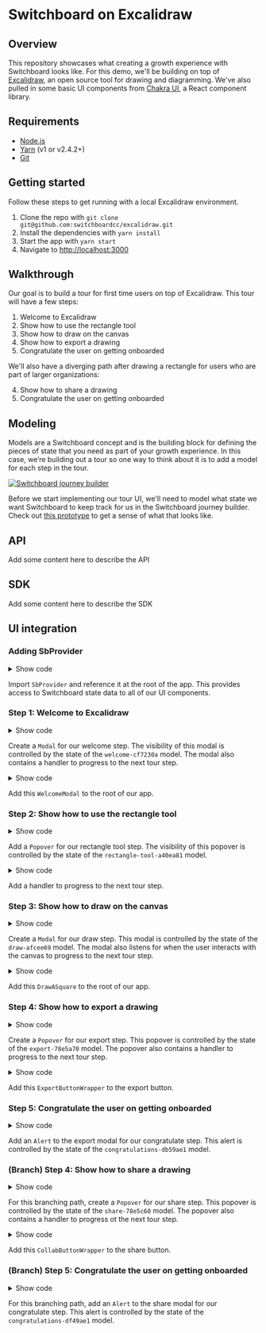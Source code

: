 # Switchboard on Excalidraw

## Overview

This repository showcases what creating a growth experience with Switchboard looks like. For this demo, we'll be building on top of [Excalidraw](https://github.com/excalidraw/excalidraw), an open source tool for drawing and diagramming. We've also pulled in some basic UI components from [Chakra UI](https://chakra-ui.com/), a React component library.

## Requirements

- [Node.js](https://nodejs.org/en/)
- [Yarn](https://yarnpkg.com/getting-started/install) (v1 or v2.4.2+)
- [Git](https://git-scm.com/downloads)

## Getting started

Follow these steps to get running with a local Excalidraw environment.

1. Clone the repo with `git clone git@github.com:switchboardcc/excalidraw.git`
2. Install the dependencies with `yarn install`
3. Start the app with `yarn start`
4. Navigate to [http://localhost:3000](http://localhost:3000)

## Walkthrough

Our goal is to build a tour for first time users on top of Excalidraw. This tour will have a few steps:

1. Welcome to Excalidraw
2. Show how to use the rectangle tool
3. Show how to draw on the canvas
4. Show how to export a drawing
5. Congratulate the user on getting onboarded

We'll also have a diverging path after drawing a rectangle for users who are part of larger organizations:

4. Show how to share a drawing
5. Congratulate the user on getting onboarded

## Modeling

Models are a Switchboard concept and is the building block for defining the pieces of state that you need as part of your growth experience. In this case, we’re building out a tour so one way to think about it is to add a model for each step in the tour.

[![Switchboard journey builder](https://user-images.githubusercontent.com/604167/157758915-fb38445f-8696-4916-a397-e99bae1baf38.png)](https://www.figma.com/proto/AKdbZcyjjkuhPiz0LLN0fG/Prototype-Storyboard?page-id=42%3A206&node-id=42%3A207&viewport=241%2C48%2C0.03&scaling=contain&starting-point-node-id=42%3A207)

Before we start implementing our tour UI, we'll need to model what state we want Switchboard to keep track for us in the Switchboard journey builder. Check out [this prototype](https://www.figma.com/proto/AKdbZcyjjkuhPiz0LLN0fG/Prototype-Storyboard?page-id=42%3A206&node-id=42%3A207&viewport=241%2C48%2C0.03&scaling=contain&starting-point-node-id=42%3A207) to get a sense of what that looks like.

## API

Add some content here to describe the API

## SDK

Add some content here to describe the SDK

## UI integration

### Adding SbProvider

<details>
  <summary>Show code</summary>

https://github.com/switchboardcc/excalidraw/blob/14296fb26db7eee6bcbcc9df273f937c7c2cfc62/src/excalidraw-app/index.tsx#L90

https://github.com/switchboardcc/excalidraw/blob/14296fb26db7eee6bcbcc9df273f937c7c2cfc62/src/excalidraw-app/index.tsx#L783-L791

</details>

Import `SbProvider` and reference it at the root of the app. This provides access to Switchboard state data to all of our UI components.

### Step 1: Welcome to Excalidraw

<details>
  <summary>Show code</summary>

https://github.com/switchboardcc/excalidraw/blob/14296fb26db7eee6bcbcc9df273f937c7c2cfc62/src/excalidraw-app/index.tsx#L709-L738

</details>

Create a `Modal` for our welcome step. The visibility of this modal is controlled by the state of the `welcome-cf7230a` model. The modal also contains a handler to progress to the next tour step.

<details>
  <summary>Show code</summary>

https://github.com/switchboardcc/excalidraw/blob/14296fb26db7eee6bcbcc9df273f937c7c2cfc62/src/excalidraw-app/index.tsx#L784-L790

</details>

Add this `WelcomeModal` to the root of our app.

### Step 2: Show how to use the rectangle tool

<details>
  <summary>Show code</summary>

https://github.com/switchboardcc/excalidraw/blob/14296fb26db7eee6bcbcc9df273f937c7c2cfc62/src/components/Actions.tsx#L184-L207

</details>

Add a `Popover` for our rectangle tool step. The visibility of this popover is controlled by the state of the `rectangle-tool-a40ea81` model.

<details>
  <summary>Show code</summary>

https://github.com/switchboardcc/excalidraw/blob/14296fb26db7eee6bcbcc9df273f937c7c2cfc62/src/components/Actions.tsx#L244-L247

</details>

Add a handler to progress to the next tour step.

### Step 3: Show how to draw on the canvas

<details>
  <summary>Show code</summary>

https://github.com/switchboardcc/excalidraw/blob/14296fb26db7eee6bcbcc9df273f937c7c2cfc62/src/excalidraw-app/index.tsx#L740-L776

</details>

Create a `Modal` for our draw step. This modal is controlled by the state of the `draw-afcee69` model. The modal also listens for when the user interacts with the canvas to progress to the next tour step.

<details>
  <summary>Show code</summary>

https://github.com/switchboardcc/excalidraw/blob/14296fb26db7eee6bcbcc9df273f937c7c2cfc62/src/excalidraw-app/index.tsx#L784-L790

</details>

Add this `DrawASquare` to the root of our app.

### Step 4: Show how to export a drawing

<details>
  <summary>Show code</summary>

https://github.com/switchboardcc/excalidraw/blob/36909fa76ade5bfd1003028fe1fb5728b46b173e/src/components/JSONExportDialog.tsx#L115-L142

</details>

Create a `Popover` for our export step. This popover is controlled by the state of the `export-78e5a70` model. The popover also contains a handler to progress to the next tour step.

<details>
  <summary>Show code</summary>

https://github.com/switchboardcc/excalidraw/blob/36909fa76ade5bfd1003028fe1fb5728b46b173e/src/components/JSONExportDialog.tsx#L171-L200

</details>

Add this `ExportButtonWrapper` to the export button.

### Step 5: Congratulate the user on getting onboarded

<details>
  <summary>Show code</summary>

https://github.com/switchboardcc/excalidraw/blob/36909fa76ade5bfd1003028fe1fb5728b46b173e/src/components/JSONExportDialog.tsx#L55-L67

</details>

Add an `Alert` to the export modal for our congratulate step. This alert is controlled by the state of the `congratulations-db59ae1` model.

### (Branch) Step 4: Show how to share a drawing

<details>
  <summary>Show code</summary>

https://github.com/switchboardcc/excalidraw/blob/210909b73f2954004fb0c47f04d779f20911e9a6/src/components/CollabButton.tsx#L19-L45

</details>

For this branching path, create a `Popover` for our share step. This popover is controlled by the state of the `share-78e5c60` model. The popover also contains a handler to progress ot the next tour step.

<details>
  <summary>Show code</summary>

https://github.com/switchboardcc/excalidraw/blob/210909b73f2954004fb0c47f04d779f20911e9a6/src/components/CollabButton.tsx#L58-L77

</details>

Add this `CollabButtonWrapper` to the share button.

### (Branch) Step 5: Congratulate the user on getting onboarded

<details>
  <summary>Show code</summary>

https://github.com/switchboardcc/excalidraw/blob/210909b73f2954004fb0c47f04d779f20911e9a6/src/excalidraw-app/collab/RoomDialog.tsx#L109-L121

</details>

For this branching path, add an `Alert` to the share modal for our congratulate step. This alert is controlled by the state of the `congratulations-df49ae1` model.
